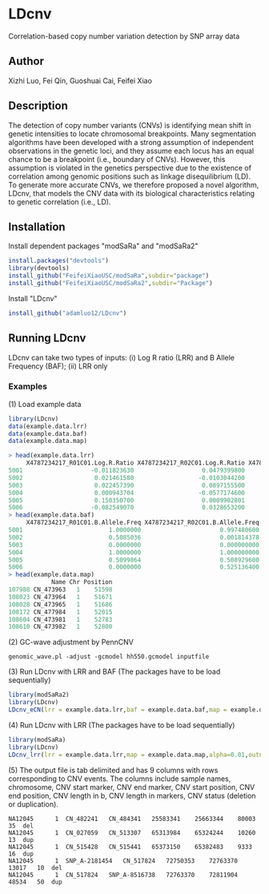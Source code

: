 # LDcnv
Correlation-based copy number variation detection by SNP array data


## Author
Xizhi Luo, Fei Qin, Guoshuai Cai, Feifei Xiao

## Description
The detection of copy number variants (CNVs) is identifying mean shift in genetic intensities to locate chromosomal breakpoints. Many segmentation algorithms have been developed with a strong assumption of independent observations in the genetic loci, and they assume each locus has an equal chance to be a breakpoint (i.e., boundary of CNVs). However, this assumption is violated in the genetics perspective due to the existence of correlation among genomic positions such as linkage disequilibrium (LD). To generate more accurate CNVs, we therefore proposed a novel algorithm, LDcnv, that models the CNV data with its biological characteristics relating to genetic correlation (i.e., LD). 

## Installation
Install dependent packages "modSaRa" and "modSaRa2"
```r
install.packages("devtools")
library(devtools)
install_github("FeifeiXiaoUSC/modSaRa",subdir="package")
install_github("FeifeiXiaoUSC/modSaRa2",subdir="Package")
```
Install "LDcnv"
```r
install_github("adamluo12/LDcnv")
```
## Running LDcnv
LDcnv can take two types of inputs: (i) Log R ratio (LRR) and B Allele Frequency (BAF); (ii) LRR only
### Examples
(1) Load example data
```r
library(LDcnv)
data(example.data.lrr)
data(example.data.baf)
data(example.data.map)
```
```r
> head(example.data.lrr)
     X4787234217_R01C01.Log.R.Ratio X4787234217_R02C01.Log.R.Ratio X4787234217_R04C01.Log.R.Ratio
5001                   -0.011823630                   0.0479399800                    0.009759435
5002                    0.021461580                  -0.0103044200                    0.031431820
5003                    0.022457390                   0.0897155500                    0.110280500
5004                    0.000943704                  -0.0577174600                   -0.095047650
5005                    0.150350700                   0.0009902801                   -0.051548820
5006                   -0.082549070                   0.0328653200                   -0.041928530
> head(example.data.baf)
     X4787234217_R01C01.B.Allele.Freq X4787234217_R02C01.B.Allele.Freq X4787234217_R04C01.B.Allele.Freq
5001                        1.0000000                      0.997480600                        0.9986784
5002                        0.5085036                      0.001814378                        0.0000000
5003                        0.0000000                      0.000000000                        0.0000000
5004                        1.0000000                      1.000000000                        1.0000000
5005                        0.5099864                      0.508929600                        1.0000000
5006                        0.0000000                      0.525136400                        0.0000000
> head(example.data.map)
            Name Chr Position
107988 CN_473963   1    51598
108023 CN_473964   1    51671
108028 CN_473965   1    51686
108172 CN_477984   1    52015
108604 CN_473981   1    52783
108610 CN_473982   1    52800
```
(2) GC-wave adjustment by PennCNV
```
genomic_wave.pl -adjust -gcmodel hh550.gcmodel inputfile
```

(3) Run LDcnv with LRR and BAF (The packages have to be load sequentially)
```r
library(modSaRa2)
library(LDcnv)
LDcnv_eCN(lrr = example.data.lrr,baf = example.data.baf,map = example.data.map,outname="out")
```
(4) Run LDcnv with LRR (The packages have to be load sequentially)
```r
library(modSaRa) 
library(LDcnv)
LDcnv_lrr(lrr = example.data.lrr,map = example.data.map,alpha=0.01,outname="out1")
```
(5) The output file is tab delimited and has 9 columns with rows corresponding to CNV events. The columns include sample names, chromosome, CNV start marker, CNV end marker, CNV start position, CNV end position, CNV length in b, CNV length in markers, CNV status (deletion or duplication).
```
NA12045	     1	CN_482241	CN_484341	25583341	25663344	80003	35	del
NA12045	     1	CN_027059	CN_513307	65313984	65324244	10260	13	dup
NA12045	     1	CN_515428	CN_515441	65373150	65382483	9333	16	dup
NA12045	     1	SNP_A-2181454	CN_517824	72750353	72763370	13017	10	del
NA12045	     1	CN_517824	SNP_A-8516738	72763370	72811904	48534	50	dup
```

